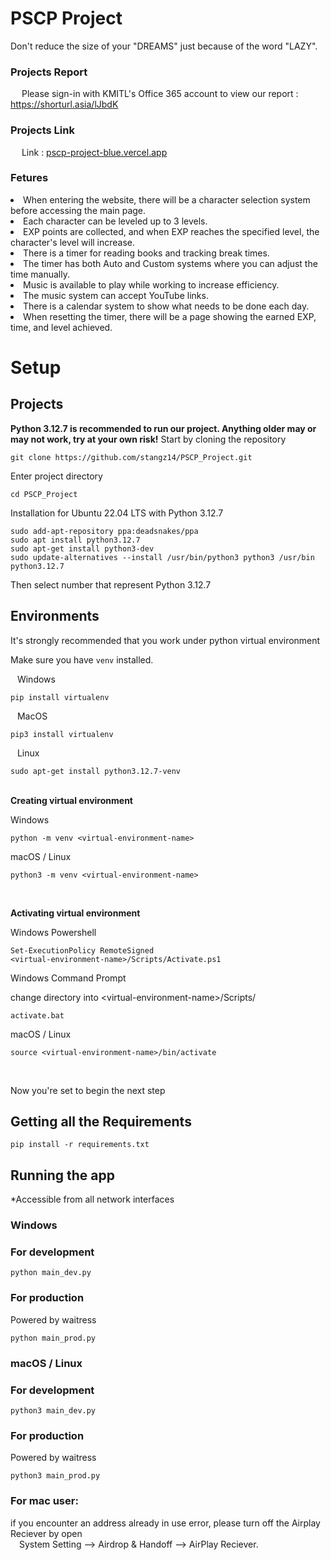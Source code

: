 # PSCP Project

Don't reduce the size of your "DREAMS" just because of the word "LAZY".

### Projects Report

&emsp; Please sign-in with KMITL's Office 365 account to view our report : https://shorturl.asia/lJbdK

### Projects Link

&emsp; Link : [pscp-project-blue.vercel.app](https://pscp-project-blue.vercel.app)

### Fetures

<li>When entering the website, there will be a character selection system before accessing the main page.</li>
<li>Each character can be leveled up to 3 levels.</li>
<li>EXP points are collected, and when EXP reaches the specified level, the character's level will increase.</li>
<li>There is a timer for reading books and tracking break times.</li>
<li>The timer has both Auto and Custom systems where you can adjust the time manually.</li>
<li>Music is available to play while working to increase efficiency.</li>
<li>The music system can accept YouTube links.</li>
<li>There is a calendar system to show what needs to be done each day.</li>
<li>When resetting the timer, there will be a page showing the earned EXP, time, and level achieved.</li>

# Setup
## <b>Projects</b>
<b>Python 3.12.7 is recommended to run our project. Anything older may or may not work, try at your own risk!</b>
Start by cloning the repository

    git clone https://github.com/stangz14/PSCP_Project.git

Enter project directory

    cd PSCP_Project

Installation for Ubuntu 22.04 LTS with Python 3.12.7

    sudo add-apt-repository ppa:deadsnakes/ppa
    sudo apt install python3.12.7
    sudo apt-get install python3-dev
    sudo update-alternatives --install /usr/bin/python3 python3 /usr/bin python3.12.7
Then select number that represent Python 3.12.7

## <b>Environments</b>
It's strongly recommended that you work under python virtual environment

Make sure you have <code>venv</code> installed.

&ensp; Windows

    pip install virtualenv
    
&ensp; MacOS

    pip3 install virtualenv

&ensp; Linux

    sudo apt-get install python3.12.7-venv
<br/>
<b>Creating virtual environment</b>

Windows

    python -m venv <virtual-environment-name>

macOS / Linux

    python3 -m venv <virtual-environment-name>

<br/>

<b>Activating virtual environment</b>

Windows Powershell

    Set-ExecutionPolicy RemoteSigned
    <virtual-environment-name>/Scripts/Activate.ps1

Windows Command Prompt

change directory into \<virtual-environment-name\>/Scripts/

    activate.bat

macOS / Linux

    source <virtual-environment-name>/bin/activate
<br/>

Now you're set to begin the next step<br />

## <b>Getting all the Requirements</b>

    pip install -r requirements.txt

## <b>Running the app</b>
*Accessible from all network interfaces

### <b>Windows</b>

### <b>For development</b>
    python main_dev.py

### <b>For production</b>
Powered by waitress

    python main_prod.py

### <b>macOS / Linux</b>

### <b>For development</b>
    python3 main_dev.py

### <b>For production</b>
Powered by waitress

    python3 main_prod.py
### <b>For mac user:</b>
if you encounter an address already in use error, please turn off the Airplay Reciever by open  
&emsp;System Setting --> Airdrop & Handoff --> AirPlay Reciever.
